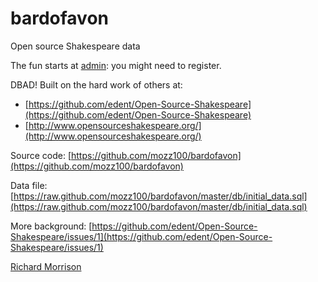 bardofavon
==========

Open source Shakespeare data

The fun starts at [admin](http://bardofavon.herokuapp.com/admin): you might need to register.

DBAD! Built on the hard work of others at:

  * [https://github.com/edent/Open-Source-Shakespeare](https://github.com/edent/Open-Source-Shakespeare)
  * [http://www.opensourceshakespeare.org/](http://www.opensourceshakespeare.org/)

Source code:
[https://github.com/mozz100/bardofavon](https://github.com/mozz100/bardofavon)

Data file:
[https://raw.github.com/mozz100/bardofavon/master/db/initial_data.sql](https://raw.github.com/mozz100/bardofavon/master/db/initial_data.sql)

More background:
[https://github.com/edent/Open-Source-Shakespeare/issues/1](https://github.com/edent/Open-Source-Shakespeare/issues/1)

[Richard Morrison](http://www.rmorrison.net)
